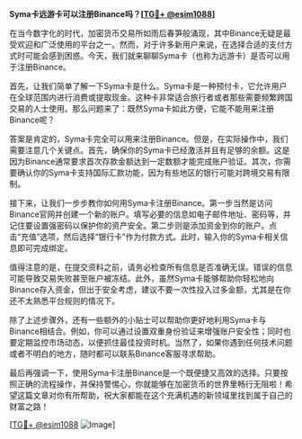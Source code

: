 **Syma卡远游卡可以注册Binance吗？[[TG💪+ @esim1088](https://t.me/s/esim1088)]**

在当今数字化的时代，加密货币交易所如雨后春笋般涌现，其中Binance无疑是最受欢迎和广泛使用的平台之一。然而，对于许多新用户来说，在选择合适的支付方式时可能会感到困惑。今天，我们就来聊聊Syma卡（也称为远游卡）是否可以用于注册Binance。

首先，让我们简单了解一下Syma卡是什么。Syma卡是一种预付卡，它允许用户在全球范围内进行消费或提取现金。这种卡非常适合旅行者或者那些需要频繁跨国交易的人士使用。那么问题来了：既然Syma卡如此方便，它能不能用来注册Binance呢？

答案是肯定的，Syma卡完全可以用来注册Binance。但是，在实际操作中，我们需要注意几个关键点。首先，确保你的Syma卡已经激活并且有足够的余额。这是因为Binance通常要求首次存款金额达到一定数额才能完成账户验证。其次，你需要确认你的Syma卡支持国际汇款功能，因为有些地区的银行可能对跨境交易有限制。

接下来，让我们一步步教你如何用Syma卡注册Binance。第一步当然是访问Binance官网并创建一个新的账户。填写必要的信息如电子邮件地址、密码等，并记住要设置强密码以保护你的资产安全。第二步则是添加资金到你的账户。点击“充值”选项，然后选择“银行卡”作为付款方式。此时，输入你的Syma卡相关信息即可完成绑定。

值得注意的是，在提交资料之前，请务必检查所有信息是否准确无误。错误的信息可能导致交易失败甚至账户被冻结。此外，虽然Syma卡能够帮助你轻松地向Binance存入资金，但出于安全考虑，建议不要一次性投入过多金额，尤其是在你还不太熟悉平台规则的情况下。

除了上述步骤外，还有一些额外的小贴士可以帮助你更好地利用Syma卡与Binance相结合。例如，你可以通过设置双重身份验证来增强账户安全性；同时也要定期监控市场动态，以便抓住最佳投资时机。当然了，如果你遇到任何技术问题或者不明白的地方，随时都可以联系Binance客服寻求帮助。

最后再强调一下，使用Syma卡注册Binance是一个既便捷又高效的选择。只要按照正确的流程操作，并保持警惕心，你就能够在加密货币的世界里畅行无阻啦！希望这篇文章对你有所帮助，祝大家都能在这个充满机遇的新领域里找到属于自己的财富之路！

[[TG💪+ @esim1088](https://t.me/s/esim1088) ![Image](https://i.postimg.cc/4NQfJmqS/Snipaste-2025-05-13-00-14-12.png)]